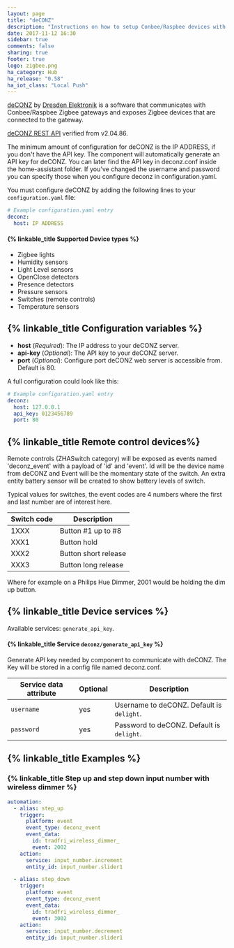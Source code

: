 ```yaml
---
layout: page
title: "deCONZ"
description: "Instructions on how to setup Conbee/Raspbee devices with deCONZ from Dresden Elektronik within Home Assistant."
date: 2017-11-12 16:30
sidebar: true
comments: false
sharing: true
footer: true
logo: zigbee.png
ha_category: Hub
ha_release: "0.58"
ha_iot_class: "Local Push"
---
```


[deCONZ](https://www.dresden-elektronik.de/funktechnik/products/software/pc/deconz/) by [Dresden Elektronik](https://www.dresden-elektronik.de) is a software that communicates with Conbee/Raspbee Zigbee gateways and exposes Zigbee devices that are connected to the gateway.

[deCONZ REST API](http://dresden-elektronik.github.io/deconz-rest-doc/) verified from v2.04.86.

The minimum amount of configuration for deCONZ is the IP ADDRESS, if you don't have the API key. The component will automatically generate an API key for deCONZ. You can later find the API key in deconz.conf inside the home-assistant folder. If you've changed the username and password you can specify those when you configure deconz in configuration.yaml.

You must configure deCONZ by adding the following lines to your `configuration.yaml` file:

```yaml
# Example configuration.yaml entry
deconz:
  host: IP ADDRESS
```

#### {% linkable_title Supported Device types %}

- Zigbee lights
- Humidity sensors
- Light Level sensors
- OpenClose detectors
- Presence detectors
- Pressure sensors
- Switches (remote controls)
- Temperature sensors

## {% linkable_title Configuration variables %}

- **host** (*Required*): The IP address to your deCONZ server.
- **api-key** (*Optional*): The API key to your deCONZ server.
- **port** (*Optional*): Configure port deCONZ web server is accessible from. Default is 80.

A full configuration could look like this:

```yaml
# Example configuration.yaml entry
deconz:
  host: 127.0.0.1
  api_key: 0123456789
  port: 80
```

## {% linkable_title Remote control devices%}

Remote controls (ZHASwitch category) will be exposed as events named 'deconz_event' with a payload of 'id' and 'event'. Id will be the device name from deCONZ and Event will be the momentary state of the switch. An extra entity battery sensor will be created to show battery levels of switch.

Typical values for switches, the event codes are 4 numbers where the first and last number are of interest here.

| Switch code | Description             |
|-------------|-------------------------|
| 1XXX        | Button #1 up to #8      |
| XXX1        | Button hold             |
| XXX2        | Button short release    |
| XXX3        | Button long release     |

Where for example on a Philips Hue Dimmer, 2001 would be holding the dim up button.

## {% linkable_title Device services %}
Available services: `generate_api_key`.

#### {% linkable_title Service `deconz/generate_api_key` %}
Generate API key needed by component to communicate with deCONZ. The Key will be stored in a config file named deconz.conf.

| Service data attribute    | Optional | Description                               |
|---------------------------|----------|-------------------------------------------|
| `username`                |      yes | Username to deCONZ. Default is `delight`. |
| `password`                |      yes | Password to deCONZ. Default is `delight`. |

## {% linkable_title Examples %}

### {% linkable_title Step up and step down input number with wireless dimmer %}

```yaml
automation:
  - alias: step_up
    trigger:
      platform: event
      event_type: deconz_event
      event_data:
        id: tradfri_wireless_dimmer_
        event: 2002
    action:
      service: input_number.increment
      entity_id: input_number.slider1

  - alias: step_down
    trigger:
      platform: event
      event_type: deconz_event
      event_data:
        id: tradfri_wireless_dimmer_
        event: 3002
    action:
      service: input_number.decrement
      entity_id: input_number.slider1
```
